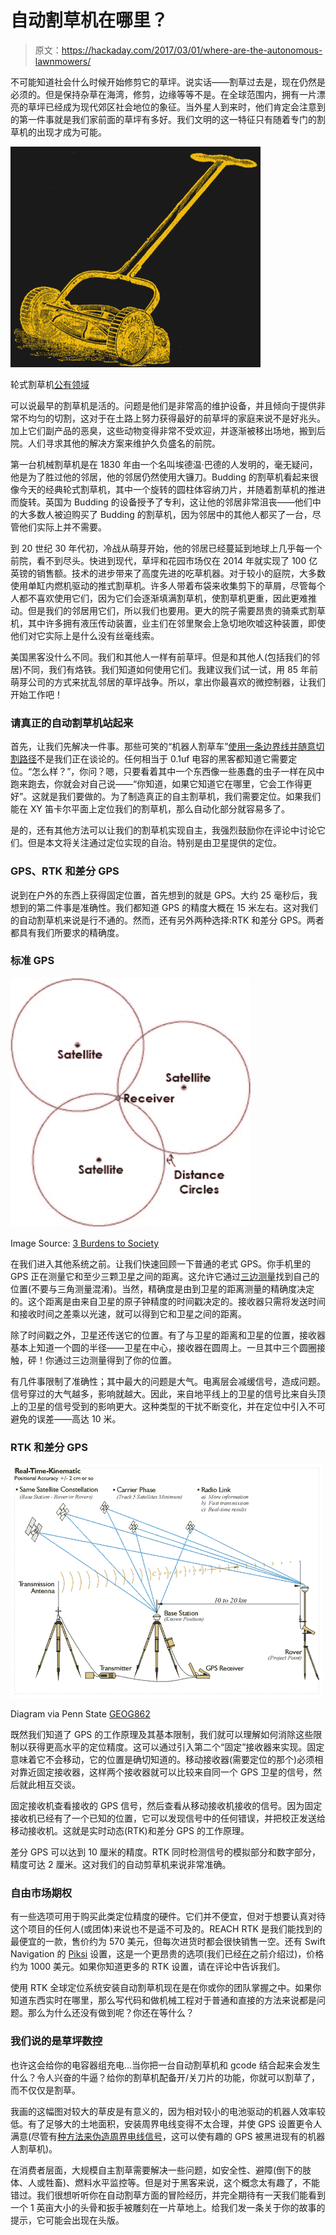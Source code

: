 # 自动割草机在哪里？

> 原文：<https://hackaday.com/2017/03/01/where-are-the-autonomous-lawnmowers/>

不可能知道社会什么时候开始修剪它的草坪。说实话——割草过去是，现在仍然是必须的。但是保持杂草在海湾，修剪，边缘等等不是。在全球范围内，拥有一片漂亮的草坪已经成为现代郊区社会地位的象征。当外星人到来时，他们肯定会注意到的第一件事就是我们家前面的草坪有多好。我们文明的这一特征只有随着专门的割草机的出现才成为可能。

![reel mower](img/f394bae44bedff8186db03f187e091d4.png)

轮式割草机[公有领域](https://en.wikipedia.org/wiki/Lawn_mower#/media/File:ReelMower.png)

可以说最早的割草机是活的。问题是他们是非常高的维护设备，并且倾向于提供非常不均匀的切割，这对于在土路上努力获得最好的前草坪的家庭来说不是好兆头。加上它们副产品的恶臭，这些动物变得非常不受欢迎，并逐渐被移出场地，搬到后院。人们寻求其他的解决方案来维护久负盛名的前院。

第一台机械割草机是在 1830 年由一个名叫埃德温·巴德的人发明的，毫无疑问，他是为了胜过他的邻居，他的邻居仍然使用大镰刀。Budding 的割草机看起来很像今天的经典轮式割草机，其中一个旋转的圆柱体容纳刀片，并随着割草机的推进而旋转。英国为 Budding 的设备授予了专利，这让他的邻居非常沮丧——他们中的大多数人被迫购买了 Budding 的割草机，因为邻居中的其他人都买了一台，尽管他们实际上并不需要。

到 20 世纪 30 年代初，冷战从萌芽开始，他的邻居已经蔓延到地球上几乎每一个前院，看不到尽头。快进到现代，草坪和花园市场仅在 2014 年就实现了 100 亿英镑的销售额。技术的进步带来了高度先进的吃草机器。对于较小的庭院，大多数使用单缸内燃机驱动的推式割草机。许多人带着布袋来收集剪下的草屑，尽管每个人都不喜欢使用它们，因为它们会逐渐填满割草机，使割草机更重，因此更难推动。但是我们的邻居用它们，所以我们也要用。更大的院子需要昂贵的骑乘式割草机，其中许多拥有液压传动装置，业主们在邻里聚会上急切地吹嘘这种装置，即使他们对它实际上是什么没有丝毫线索。

美国黑客没什么不同。我们和其他人一样有前草坪。但是和其他人(包括我们的邻居)不同，我们有烙铁。我们知道如何使用它们。我建议我们试一试，用 85 年前萌芽公司的方式来扰乱邻居的草坪战争。所以，拿出你最喜欢的微控制器，让我们开始工作吧！

### 请真正的自动割草机站起来

首先，让我们先解决一件事。那些可笑的“机器人割草车”[使用一条边界线并随意切割路径](http://hackaday.com/2016/05/04/reverse-engineer-your-robot-lawnmower/)不是我们正在谈论的。任何相当于 0.1uf 电容的黑客都知道它需要定位。“怎么样？”，你问？嗯，只要看着其中一个东西像一些愚蠢的虫子一样在风中跑来跑去，你就会对自己说——“你知道，如果它知道它在哪里，它会工作得更好”。这就是我们要做的。为了制造真正的自主割草机，我们需要定位。如果我们能在 XY 笛卡尔平面上定位我们的割草机，那么自动化部分就容易多了。

是的，还有其他方法可以让我们的割草机实现自主，我强烈鼓励你在评论中讨论它们。但是本文将关注通过定位实现的自治。特别是由卫星提供的定位。

### GPS、RTK 和差分 GPS

说到在户外的东西上获得固定位置，首先想到的就是 GPS。大约 25 毫秒后，我想到的第二件事是准确性。我们都知道 GPS 的精度大概在 15 米左右。这对我们的自动割草机来说是行不通的。然而，还有另外两种选择:RTK 和差分 GPS。两者都具有我们所要求的精确度。

### 标准 GPS

![04](img/d129660a5cfa685f55df1da088c391c9.png)

Image Source: [3 Burdens to Society](https://3burdenstosociety.wordpress.com/2014/03/13/all-about-gps-global-positioning-system-that-thing-that-tells-you-where-to-turn-in-a-weird-voice/)

在我们进入其他系统之前。让我们快速回顾一下普通的老式 GPS。你手机里的 GPS 正在测量它和至少三颗卫星之间的距离。这允许它通过[三边测量](https://en.wikipedia.org/wiki/Trilateration)找到自己的位置(不要与三角测量混淆)。当然，精确度是由到卫星的距离测量的精确度决定的。这个距离是由来自卫星的原子钟精度的时间戳决定的。接收器只需将发送时间和接收时间之差乘以光速，就可以得到它和卫星之间的距离。

除了时间戳之外，卫星还传送它的位置。有了与卫星的距离和卫星的位置，接收器基本上知道一个圆的半径——卫星在中心，接收器在圆周上。一旦其中三个圆圈接触，砰！你通过三边测量得到了你的位置。

有几件事限制了准确性；其中最大的问题是大气。电离层会减缓信号，造成问题。信号穿过的大气越多，影响就越大。因此，来自地平线上的卫星的信号比来自头顶上的卫星的信号受到的影响更大。这种类型的干扰不断变化，并在定位中引入不可避免的误差——高达 10 米。

### RTK 和差分 GPS

![03](img/649390e1718425292b96329e3dd3c985.png)

Diagram via Penn State [GEOG862](https://www.e-education.psu.edu/geog862/node/1828)

既然我们知道了 GPS 的工作原理及其基本限制，我们就可以理解如何消除这些限制以获得更高水平的定位精度。这可以通过引入第二个“固定”接收器来实现。固定意味着它不会移动，它的位置是确切知道的。移动接收器(需要定位的那个)必须相对靠近固定接收器，这样两个接收器就可以比较来自同一个 GPS 卫星的信号，然后就此相互交谈。

固定接收机查看接收的 GPS 信号，然后查看从移动接收机接收的信号。因为固定接收机已经有了一个已知的位置，它可以发现信号中的任何错误，并把校正发送给移动接收机。这就是实时动态(RTK)和差分 GPS 的工作原理。

差分 GPS 可以达到 10 厘米的精度。RTK 同时检测信号的模拟部分和数字部分，精度可达 2 厘米。这对我们的自动剪草机来说非常准确。

### 自由市场期权

有一些选项可用于购买此类定位精度的硬件。它们并不便宜，但对于想要认真对待这个项目的任何人(或团体)来说也不是遥不可及的。REACH RTK 是我们能找到的最便宜的一款，售价约为 570 美元，但每次进货时都会很快销售一空。还有 Swift Navigation 的 [Piksi](http://store.swiftnav.com/s.nl/it.A/id.4216/.f) 设置，这是一个更昂贵的选项(我们已经[在](http://hackaday.com/2013/08/05/centimeter-level-precision-gps-for-500/)之前介绍过)，价格约为 1000 美元。如果你知道更多的 RTK 设置，请在评论中告诉我们。

使用 RTK 全球定位系统安装自动割草机现在是在你或你的团队掌握之中。如果你知道东西实时在哪里，那么写代码和做机械工程对于普通和直接的方法来说都是问题。那么为什么还没有做到呢？你还在等什么？

### 我们说的是草坪数控

也许这会给你的电容器组充电…当你把一台自动割草机和 gcode 结合起来会发生什么？令人兴奋的牛逼？给你的割草机配备开/关刀片的功能，你就可以割草了，而不仅仅是割草。

我画的这幅图对较大的草皮是有意义的，因为相对较小的电池驱动的机器人效率较低。有了足够大的土地面积，安装周界电线变得不太合理，并使 GPS 设置更令人满意(尽管有[种方法来伪造周界电线信号](http://hackaday.com/2010/06/26/cd-controlled-lawn-mower/)，这可以使有趣的 GPS 被黑进现有的机器人割草机)。

在消费者层面，大规模自主割草需要解决一些问题，如安全性、避障(倒下的肢体、人或牲畜)、燃料水平监控等。但是对于黑客来说，这个概念太有趣了，不能错过。我们很想听听你在自动割草方面的冒险经历，并完全期待有一天我们能看到一个 1 英亩大小的头骨和扳手被雕刻在一片草地上。给我们发一条关于你的故事的提示，它可能会出现在头版。